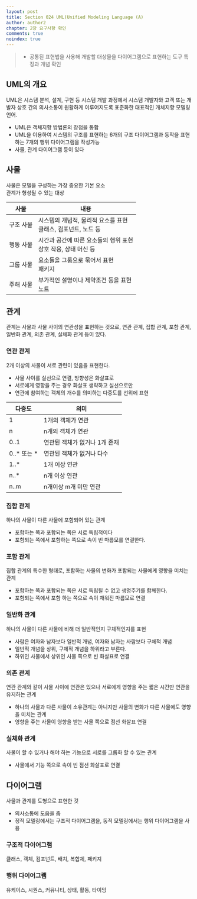 ```yaml
---
layout: post
title: Section 024 UML(Unified Modeling Language (A)
author: author2
chapter: 2장 요구사항 확인
comments: true
noindex: true
---
```

>- 공통된 표현법을 사용해 개발할 대상물을 다이어그램으로 표현하는 도구 특징과 개념 확인

## UML의 개요

UML은 시스템 분석, 설계, 구현 등 시스템 개발 과정에서 시스템 개발자와 고객 또는 개발자 상호 간의 의사소통이 원활하게 이루어지도록 표준화한 대표적인 개체지향 모델링 언어.

- UML은 객체지향 방법론의 장점을 통합
- UML을 이용하여 시스템의 구조를 표현하는 6개의 구조 다이어그램과 동작을 표현하는 7개의 행위 다이어그램을 작성가능
- 사물, 관계 다이어그램 등이 있다

## 사물

사물은 모델을 구성하는 가장 중요한 기본 요소    
관계가 형성될 수 있는 대상

|사물|내용|
|---|---|
|구조 사물|시스템의 개념적, 물리적 요소를 표현 <br> 클래스, 컴포넌트, 노드 등|
|행동 사물|시간과 공간에 따른 요소들의 행위 표현 <br> 상호 작용, 상태 머신 등|
|그룹 사물|요소들을 그룹으로 묶어서 표현 <br> 패키지|
|주해 사물|부가적인 설명이나 제약조건 등을 표현 <br> 노트|

## 관계

관계는 사물과 사물 사이의 연관성을 표현하는 것으로, 연관 관계, 집합 관계, 포함 관계, 일반화 관계, 의존 관계, 실체화 관계 등이 있다.

### 연관 관계

2개 이상의 사물이 서로 관련이 있음을 표현한다.

- 사물 사이를 실선으로 연결, 방향성은 화살표로
- 서로에게 영향을 주는 경우 화살표 생략하고 실선으로만
- 연관에 참여하는 객체의 개수를 의미하는 다중도를 선위에 표현

|다중도|의미|
|---|---|
|1|1개의 객체가 연관|
|n|n개의 객체가 연관|
|0..1|연관된 객체가 없거나 1개 존재|
|0..&#42; 또는 &#42;|연관된 객체가 없거나 다수|
|1..&#42;|1개 이상 연관|
|n..&#42;|n개 이상 연관|
|n..m|n개이상 m개 미만 연관|

### 집합 관계

하나의 사물이 다른 사물에 포함되어 있는 관계

- 포함하는 쪽과 포함되는 쪽은 서로 독립적이다
- 포함되는 쪽에서 포함하는 쪽으로 속이 빈 마름모를 연결한다.

### 포함 관계

집합 관계의 특수한 형태로, 포함하는 사물의 변화가 포함되는 사물에게 영향을 미치는 관계

- 포함하는 쪽과 포함되는 쪽은 서로 독립될 수 없고 생명주기를 함께한다.
- 포함되는 쪽에서 포함 하는 쪽으로 속이 채워진 마름모로 연결

### 일반화 관계

하나의 사물이 다른 사물에 비해 더 일반적인지 구체적인지를 표현

- 사람은 여자와 남자보다 일반적 개념, 여자와 남자는 사람보다 구체적 개념
- 일반적 개념을 상위, 구체적 개념을 하위라고 부른다.
- 하위인 사물에서 상위인 사물 쪽으로 빈 화살표로 연결

### 의존 관계

연관 관계와 같이 사물 사이에 연관은 있으나 서로에게 영향을 주는 짧은 시간만 연관을 유지하는 관계

- 하나의 사물과 다른 사물이 소유관계는 아니지만 사물의 변화가 다른 사물에도 영향을 미치는 관계
- 영향을 주는 사물이 영향을 받는 사물 쪽으로 점선 화살표 연결

### 실체화 관계

사물이 할 수 있거나 해야 하는 기능으로 서로를 그룹화 할 수 있는 관계 

- 사물에서 기능 쪽으로 속이 빈 점선 화살표로 연결

## 다이어그램

사물과 관계를 도형으로 표현한 것

- 의사소통에 도움을 줌
- 정적 모델링에서는 구조적 다이어그램을, 동적 모델링에서는 행위 다이어그램을 사용

### 구조적 다이어그램
클래스, 객체, 컴포넌트, 배치, 복합체, 패키지

### 행위 다이어그램
유케이스, 시퀀스, 커뮤니티, 상태, 활동, 타이밍
